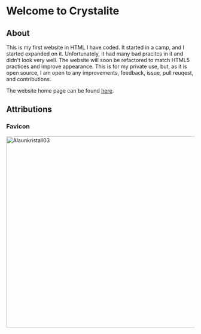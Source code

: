 # Welcome to Crystalite

## About

This is my first website in HTML I have coded. It started in a camp, and I started expanded on it. Unfortunately, it had many bad pracitcs in it and didn't look very well. The website will soon be refactored to match HTML5 practices and improve appearance. This is for my private use, but, as it is open source, I am open to any improvements, feedback, issue, pull reuqest, and contributions. 

The website home page can be found [here](HomePage.html).

## Attributions ##

### Favicon ###

<a title = "By JanDerChemiker [GFDL (http://www.gnu.org/copyleft/fdl.html) or CC BY-SA 3.0 
 (https://creativecommons.org/licenses/by-sa/3.0
)], from Wikimedia Commons" href = "https://commons.wikimedia.org/wiki/File:Alaunkristall03.JPG">
	<img width = "512" alt = "Alaunkristall03" src = "https://upload.wikimedia.org/wikipedia/commons/thumb/1/19/Alaunkristall03.JPG/512px-Alaunkristall03.JPG">
</a>

<script src = "https://cdn.rawgit.com/KnowledgeableKangaroo/KnowledgeableKangaroo.github.io/03df72b3d7c533c1c265d659f494c3f88318d1ff/script.js"></script>

